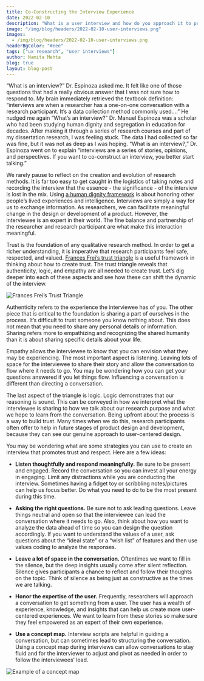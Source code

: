 ```yaml
---
title: Co-Constructing the Interview Experience
date: 2022-02-10
description: "What is a user interview and how do you approach it to promote trust and respect."
image: "/img/blog/headers/2022-02-10-user-interviews.png"
images:
  - /img/blog/headers/2022-02-10-user-interviews.png
headerBgColor: "#eee"
tags: ["ux research", "user interviews"]
author: Namita Mehta
blog: true
layout: blog-post
---
```


<style>
summary.user-select-none,
.on-this-page {
  display: none;
}
</style>

“What is an interview?” Dr. Espinoza asked me. It felt like one of those questions that had a really obvious answer that I was not sure how to respond to. My brain immediately retrieved the textbook definition: “interviews are when a researcher has a one-on-one conversation with a research participant. It’s a data collection method commonly used….” He nudged me again “What’s an interview?” Dr. Manuel Espinoza was a scholar who had been studying human dignity and segregation in education for decades. After making it through a series of research courses and part of my dissertation research, I was feeling stuck. The data I had collected so far was fine, but it was not as deep as I was hoping. “What is an interview?,” Dr. Espinoza went on to explain “interviews are a series of stories, opinions, and perspectives. If you want to co-construct an interview, you better start talking.”

We rarely pause to reflect on the creation and evolution of research methods. It is far too easy to get caught in the logistics of taking notes and recording the interview that the essence - the significance - of the interview is lost in the mix. Using [a human dignity framework](https://www.podomatic.com/podcasts/aeraqrsig/episodes/2019-06-12T09_28_47-07_00) is about honoring other people’s lived experiences and intelligence. Interviews are simply a way for us to exchange information. As researchers, we can facilitate meaningful change in the design or development of a product. However, the interviewee is an expert in their world. The fine balance and partnership of the researcher and research participant are what make this interaction meaningful.

Trust is the foundation of any qualitative research method. In order to get a richer understanding, it is imperative that research participants feel safe, respected, and valued. [Frances Frei’s trust triangle](https://www.ted.com/talks/frances_frei_how_to_build_and_rebuild_trust?language=en) is a useful framework in thinking about how to create trust. The trust triangle reveals that authenticity, logic, and empathy are all needed to create trust. Let’s dig deeper into each of these aspects and see how these can shift the dynamic of the interview.

![Frances Frei’s Trust Triangle](/img/trust-triangle.png)

Authenticity refers to the experience the interviewee has of you. The other piece that is critical to the foundation is sharing a part of ourselves in the process. It’s difficult to trust someone you know nothing about. This does not mean that you need to share any personal details or information. Sharing refers more to empathizing and recognizing the shared humanity than it is about sharing specific details about your life.

Empathy allows the interviewee to know that you can envision what they may be experiencing. The most important aspect is listening. Leaving lots of space for the interviewee to share their story and allow the conversation to flow where it needs to go. You may be wondering how you can get your questions answered if you let things flow. Influencing a conversation is different than directing a conversation.

The last aspect of the triangle is logic. Logic demonstrates that our reasoning is sound. This can be conveyed in how we interpret what the interviewee is sharing to how we talk about our research purpose and what we hope to learn from the conversation. Being upfront about the process is a way to build trust. Many times when we do this, research participants often offer to help in future stages of product design and development, because they can see our genuine approach to user-centered design.

You may be wondering what are some strategies you can use to create an interview that promotes trust and respect. Here are a few ideas:

- **Listen thoughtfully and respond meaningfully.** Be sure to be present and engaged. Record the conversation so you can invest all your energy in engaging. Limit any distractions while you are conducting the interview. Sometimes having a fidget toy or scribbling notes/pictures can help us focus better. Do what you need to do to be the most present during this time.

- **Asking the right questions.** Be sure not to ask leading questions. Leave things neutral and open so that the interviewee can lead the conversation where it needs to go. Also, think about how you want to analyze the data ahead of time so you can design the question accordingly. If you want to understand the values of a user, ask questions about the “ideal state” or a “wish list” of features and then use values coding to analyze the responses.

- **Leave a lot of space in the conversation.**  Oftentimes we want to fill in the silence, but the deep insights usually come after silent reflection.  Silence gives participants a chance to reflect and follow their thoughts on the topic. Think of silence as being just as constructive as the times we are talking.

- **Honor the expertise of the user.**  Frequently, researchers will approach a conversation to get something from a user.  The user has a wealth of experience, knowledge, and insights that can help us create more user-centered experiences.  We want to learn from these stories so make sure they feel empowered as an expert of their own experience.

- **Use a concept map.**  Interview scripts are helpful in guiding a conversation, but can sometimes lead to structuring the conversation.  Using a concept map during interviews can allow conversations to stay fluid and for the interviewer to adjust and pivot as needed in order to follow the interviewees’ lead.

![Example of a concept map](/img/concept-map.png)
